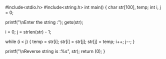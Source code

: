 #include<stdio.h>
#include<string.h>
int main() {
   char str[100], temp;
   int i, j = 0;
 
   printf("\nEnter the string :");
   gets(str);
 
   i = 0;
   j = strlen(str) - 1;
 
   while (i < j) {
      temp = str[i];
      str[i] = str[j];
      str[j] = temp;
      i++;
      j--;
   }
 
   printf("\nReverse string is :%s", str);
   return (0);
}


